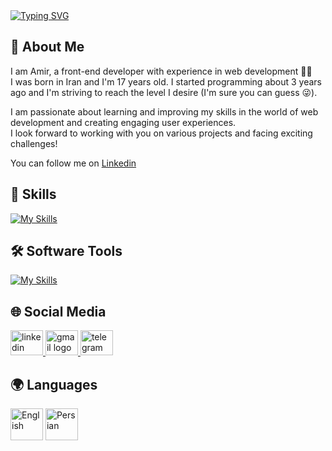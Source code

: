 
<div>
  <a href="https://git.io/typing-svg">
    <img src="https://readme-typing-svg.demolab.com?font=Fira+Code&weight=800&size=25&duration=6000&pause=2000&color=F7F7F7&repeat=true&width=435&separator=%3C&lines=I+Am+Amir+👨‍💻" alt="Typing SVG" />
  </a>
</div>


## 📖 About Me

I am Amir, a front-end developer with experience in web development 👨‍💻  
I was born in Iran and I'm 17 years old. I started programming about 3 years ago and I'm striving to reach the level I desire (I'm sure you can guess 😜).  

I am passionate about learning and improving my skills in the world of web development and creating engaging user experiences.  
I look forward to working with you on various projects and facing exciting challenges!

You can follow me on [Linkedin](https://www.linkedin.com/in/Amir-reza-Riahi)

## 🚀 Skills

[![My Skills](https://skillicons.dev/icons?i=html,css,tailwind,js,react,next,php,mysql,cs,python)](https://skillicons.dev)

## 🛠️ Software Tools

[![My Skills](https://skillicons.dev/icons?i=vscode,visualstudio,photoshop,git,github,gitlab,vite,postman,pycharm,notion,chatgpt)](https://skillicons.dev)

## 🌐 Social Media

<div>
  <a target="_blank" href="https://www.linkedin.com/in/amirreza-riahi-106a51304?utm_source=share&utm_campaign=share_via&utm_content=profile&utm_medium=android_app" target="_blank">
    <img src="https://raw.githubusercontent.com/maurodesouza/profile-readme-generator/master/src/assets/icons/social/linkedin/default.svg" width="52" height="40" alt="linkedin logo" />
  </a>
  <a target="_blank" href="mailto:amirreza.riahi2087@gmail.com">
    <img src="https://raw.githubusercontent.com/maurodesouza/profile-readme-generator/master/src/assets/icons/social/gmail/default.svg" width="52" height="40" alt="gmail logo" />
  </a>
  <a target="_blank" href="https://t.me/AmirRh2087">
    <img src="https://raw.githubusercontent.com/maurodesouza/profile-readme-generator/master/src/assets/icons/social/telegram/default.svg" width="52" height="40" alt="telegram logo" />
  </a>
</div>

## 🌍 Languages

<div>
  <img src="https://img.icons8.com/color/48/000000/usa.png" width="52" height="51" alt="English" />
  <img src="https://img.icons8.com/color/48/000000/iran.png" width="52" height="51" alt="Persian" />
</div>
